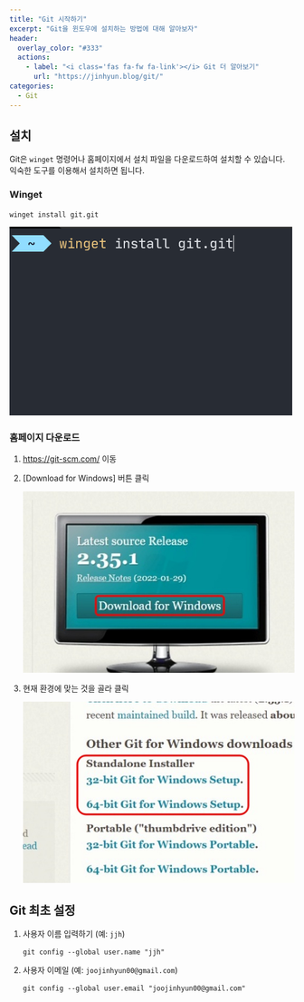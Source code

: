 ```yaml
---
title: "Git 시작하기"
excerpt: "Git을 윈도우에 설치하는 방법에 대해 알아보자"
header:
  overlay_color: "#333"
  actions:
    - label: "<i class='fas fa-fw fa-link'></i> Git 더 알아보기"
      url: "https://jinhyun.blog/git/"
categories:
  - Git
---
```


## 설치

Git은 `winget` 명령어나 홈페이지에서 설치 파일을 다운로드하여 설치할 수 있습니다. 익숙한 도구를 이용해서 설치하면 됩니다.

### Winget

```script
winget install git.git
```

![winget install git](../../assets/images/winget-install-git.png)

### 홈페이지 다운로드

1. <https://git-scm.com/> 이동
2. [Download for Windows] 버튼 클릭

    ![git download](../../assets/images/git-site.jpeg)

3. 현재 환경에 맞는 것을 골라 클릭

    ![git download packages](../../assets/images/git-site-download.jpeg)

## Git 최초 설정

1. 사용자 이름 입력하기 (예: `jjh`)

    ```script
    git config --global user.name "jjh"
    ```

2. 사용자 이메일 (예: `joojinhyun00@gmail.com`)

    ```script
    git config --global user.email "joojinhyun00@gmail.com"
    ```
